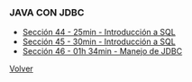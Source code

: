 ### JAVA CON JDBC
* [Sección 44 - 25min - Introducción a SQL](seccion44)
* [Sección 45 - 30min - Introducción a SQL](seccion45)
* [Sección 46 - 01h 34min - Manejo de JDBC](seccion46)


[Volver](../)